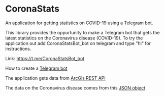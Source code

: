 # CoronaStats
An application for getting statistics on COVID-19 using a Telegram bot.

This library provides the oppurtunity to make a Telegram bot that gets the latest statistics on the Coronavirus disease (COVID-19). To try the application out add CoronaStatsBot_bot on telegram and type "hi" for instructions. 

Link: https://t.me/CoronaStatsBot_bot

How to create a [Telegram bot](https://core.telegram.org/bots)

The application gets data from [ArcGis REST API](https://developers.arcgis.com/rest/)

The data on the Coronavirus disease comes from this [JSON object](https://services1.arcgis.com/0MSEUqKaxRlEPj5g/arcgis/rest/services/ncov_cases/FeatureServer/2/query?f=json&where=Confirmed%20%3E%200&returnGeometry=false&spatialRel=esriSpatialRelIntersects&outFields=*&orderByFields=Confirmed%20desc&outSR=102100&resultOffset=0&resultRecordCount=100&cacheHint=true)



